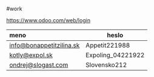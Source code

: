 #work

https://www.odoo.com/web/login

| meno                     | heslo             |
| :----------------------- | ----------------- |
| info@bonappetitzilina.sk | Appetit221988     |
| kotly@expol.sk           | Expoling_04221922 |
| ondrej@slogast.com       | Slovensko212      |
